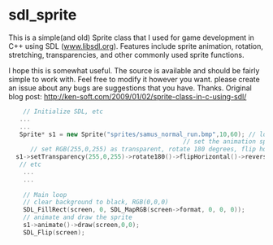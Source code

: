 sdl_sprite
==========
This is a simple(and old) Sprite class that I used for game development in C++ using SDL (www.libsdl.org).
Features include sprite animation, rotation, stretching, transparencies, and other commonly used sprite functions.

I hope this is somewhat useful. The source is available and should be fairly simple to work with.
Feel free to modify it however you want. please create an issue about any bugs are suggestions that you have. Thanks.
Original blog post: http://ken-soft.com/2009/01/02/sprite-class-in-c-using-sdl/

```c++
    // Initialize SDL, etc
   ...
   ...
   Sprite* s1 = new Sprite("sprites/samus_normal_run.bmp",10,60); // load a BMP that contains 10 frames
                                                // set the animation speed to 60 milliseconds
      // set RGB(255,0,255) as transparent, rotate 180 degrees, flip horizontal and reverse animation
  s1->setTransparency(255,0,255)->rotate180()->flipHorizontal()->reverseAnimation();
   // etc
    ...
    ...
 
    // Main loop
    // clear background to black, RGB(0,0,0)
    SDL_FillRect(screen, 0, SDL_MapRGB(screen->format, 0, 0, 0));
    // animate and draw the sprite
    s1->animate()->draw(screen,0,0);
    SDL_Flip(screen);
```

